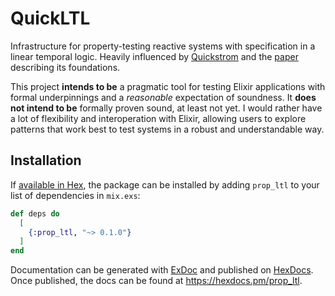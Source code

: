 # QuickLTL

Infrastructure for property-testing reactive systems with specification in a linear temporal logic.
Heavily influenced by [Quickstrom](https://quickstrom.io) and the [paper](https://arxiv.org/abs/2203.11532) describing its foundations.

This project __intends to be__ a pragmatic tool for testing Elixir applications with formal underpinnings and a _reasonable_ expectation of soundness.
It __does not intend to be__ formally proven sound, at least not yet.
I would rather have a lot of flexibility and interoperation with Elixir, allowing users to explore patterns that work best to test systems in a robust and understandable way.

## Installation

If [available in Hex](https://hex.pm/docs/publish), the package can be installed
by adding `prop_ltl` to your list of dependencies in `mix.exs`:

```elixir
def deps do
  [
    {:prop_ltl, "~> 0.1.0"}
  ]
end
```

Documentation can be generated with [ExDoc](https://github.com/elixir-lang/ex_doc)
and published on [HexDocs](https://hexdocs.pm). Once published, the docs can
be found at <https://hexdocs.pm/prop_ltl>.

